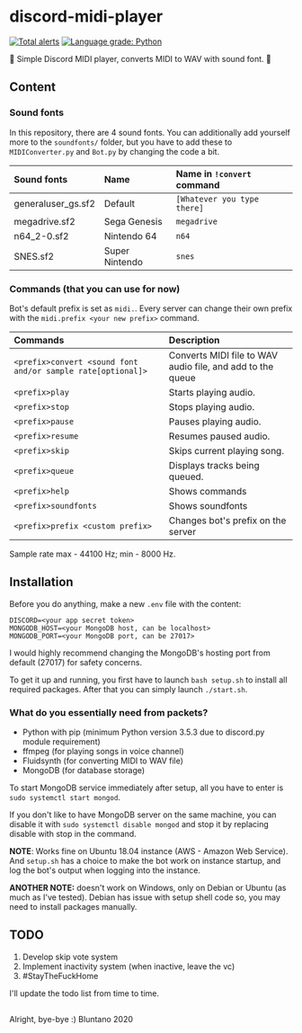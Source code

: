 # discord-midi-player
[![Total alerts](https://img.shields.io/lgtm/alerts/g/bluntano/discord-midi-player.svg?logo=lgtm&logoWidth=18)](https://lgtm.com/projects/g/bluntano/discord-midi-player/alerts/) [![Language grade: Python](https://img.shields.io/lgtm/grade/python/g/bluntano/discord-midi-player.svg?logo=lgtm&logoWidth=18)](https://lgtm.com/projects/g/bluntano/discord-midi-player/context:python)

 🎵 Simple Discord MIDI player, converts MIDI to WAV with sound font. 🎵

## Content

### Sound fonts

In this repository, there are 4 sound fonts. You can additionally add yourself more to the `soundfonts/` folder, but you have to add these to `MIDIConverter.py` and `Bot.py` by changing the code a bit.

| Sound fonts         | Name            | Name in `!convert` command |
| :------------------ | :-------------- | :------------------------- |
| generaluser_gs.sf2  | Default         | `[Whatever you type there]`|
| megadrive.sf2       | Sega Genesis    | `megadrive`                |
| n64_2-0.sf2         | Nintendo 64     | `n64`                      |
| SNES.sf2            | Super Nintendo  | `snes`                     |

### Commands (that you can use for now)

Bot's default prefix is set as `midi.`. Every server can change their own prefix with the `midi.prefix <your new prefix>` command.

| Commands                                                        | Description                           |
| :-------------------------------------------------------------- | :------------------------------------ |
| `<prefix>convert <sound font and/or sample rate[optional]>`     | Converts MIDI file to WAV audio file, and add to the queue |
| `<prefix>play`                                                  | Starts playing audio.                 |
| `<prefix>stop`                                                  | Stops playing audio.                  |
| `<prefix>pause`                                                 | Pauses playing audio.                 |
| `<prefix>resume`                                                | Resumes paused audio.                 |
| `<prefix>skip`                                                  | Skips current playing song.           |
| `<prefix>queue`                                                 | Displays tracks being queued.         |
| `<prefix>help`                                                  | Shows commands                        |
| `<prefix>soundfonts`                                            | Shows soundfonts                      |
| `<prefix>prefix <custom prefix>`                                | Changes bot's prefix on the server    |

Sample rate max - 44100 Hz; min - 8000 Hz.

## Installation

Before you do anything, make a new `.env` file with the content:
```
DISCORD=<your app secret token>
MONGODB_HOST=<your MongoDB host, can be localhost>
MONGODB_PORT=<your MongoDB port, can be 27017>
```

I would highly recommend changing the MongoDB's hosting port from default (27017) for safety concerns.

To get it up and running, you first have to launch `bash setup.sh` to install all required packages. After that you can simply launch `./start.sh`.

### What do you essentially need from packets?

- Python with pip (minimum Python version 3.5.3 due to discord.py module requirement)
- ffmpeg (for playing songs in voice channel)
- Fluidsynth (for converting MIDI to WAV file)
- MongoDB (for database storage)

To start MongoDB service immediately after setup, all you have to enter is `sudo systemctl start mongod`.

If you don't like to have MongoDB server on the same machine, you can disable it with `sudo systemctl disable mongod` and stop it by replacing disable with stop in the command.

**NOTE**: Works fine on Ubuntu 18.04 instance (AWS - Amazon Web Service). And `setup.sh` has a choice to make the bot work on instance startup, and log the bot's output when logging into the instance.

**ANOTHER NOTE:** doesn't work on Windows, only on Debian or Ubuntu (as much as I've tested). Debian has issue with setup shell code so, you may need to install packages manually.

## TODO

1. Develop skip vote system
2. Implement inactivity system (when inactive, leave the vc)
3. #StayTheFuckHome

I'll update the todo list from time to time.

## 

Alright, bye-bye :) Bluntano 2020
